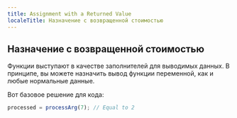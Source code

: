 ```yaml
---
title: Assignment with a Returned Value
localeTitle: Назначение с возвращенной стоимостью
---
```

## Назначение с возвращенной стоимостью

Функции выступают в качестве заполнителей для выводимых данных. В принципе, вы можете назначить вывод функции переменной, как и любые нормальные данные.

Вот базовое решение для кода:

```javascript
processed = processArg(7); // Equal to 2 

```